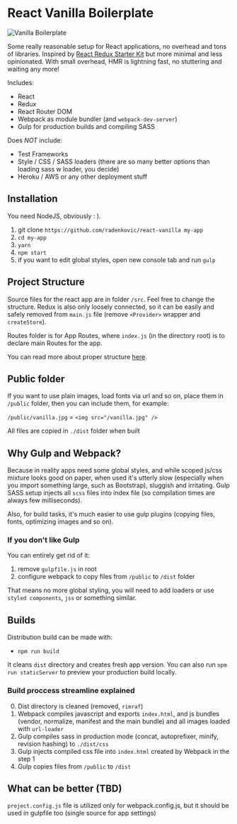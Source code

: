 # React Vanilla Boilerplate

![Vanilla Boilerplate](http://imgur.com/1gzCT3O)


Some really reasonable setup for React applications, no overhead and tons of libraries. 
Inspired by [React Redux Starter Kit](https://github.com/davezuko/react-redux-starter-kit) but more minimal and less opinionated.
With small overhead, HMR is lightning fast, no stuttering and waiting any more!

Includes:

- React
- Redux
- React Router DOM
- Webpack as module bundler (and `webpack-dev-server`)
- Gulp for production builds and compiling SASS

Does *NOT* include:

- Test Frameworks
- Style / CSS / SASS loaders (there are so many better options than loading sass w loader, you decide)
- Heroku / AWS or any other deployment stuff


## Installation

You need NodeJS, obviously : ).

1. git clone `https://github.com/radenkovic/react-vanilla my-app`
2. `cd my-app`
3. `yarn`
4. `npm start`
5. if you want to edit global styles, open new console tab and run `gulp`


## Project Structure

Source files for the react app are in folder `/src`. Feel free to change the structure. 
Redux is also only loosely connected, so it can be easily and safely removed from `main.js` file (remove `<Provider>` wrapper and `createStore`).

Routes folder is for App Routes, where `index.js` (in the directory root) is to declare main Routes for the app.

You can read more about proper structure [here](https://github.com/davezuko/react-redux-starter-kit#project-structure).

## Public folder

If you want to use plain images, load fonts via url and so on, place them in `/public` folder, then you can include them, for example:

`/public/vanilla.jpg` = `<img src="/vanilla.jpg" />`

All files are copied in `./dist` folder when built


## Why Gulp and Webpack?

Because in reality apps need some global styles, and while scoped js/css mixture
looks good on paper, when used it's utterly slow (especially when you import something large, such as Bootstrap), sluggish and irritating.
Gulp SASS setup injects all `scss` files into index file (so compilation times are always few milliseconds).

Also, for build tasks, it's much easier to use gulp plugins (copying files, fonts, optimizing images and so on).

### If you don't like Gulp

You can entirely get rid of it:

1. remove `gulpfile.js` in root
2. configure webpack to copy files from `/public` to `/dist` folder 

That means no more global styling, you will need to add loaders or use `styled components`, `jss` or something similar.


## Builds

Distribution build can be made with:

- `npm run build`

It cleans `dist` directory and creates fresh app version. You can also run `npm run staticServer` to preview your production build locally.

### Build proccess streamline explained

0. Dist directory is cleaned (removed, `rimraf`)
1. Webpack compiles javascript and exports `index.html`, and js bundles (vendor, normalize, manifest and the main bundle) and all images loaded with `url-loader`
2. Gulp compiles sass in production mode (concat, autoprefixer, minify, revision hashing) to `./dist/css`
3. Gulp injects compiled css file into `index.html` created by Webpack in the step 1
4. Gulp copies files from `/public` to `/dist`

## What can be better (TBD)

`project.config.js` file is utilized only for webpack.config.js, but it should be used in gulpfile too (single source for app settings)
